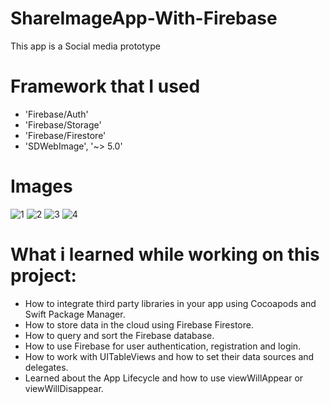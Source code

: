 # ShareImageApp-With-Firebase
This app is a Social media prototype

# Framework that I used

- 'Firebase/Auth'
- 'Firebase/Storage'
- 'Firebase/Firestore'
- 'SDWebImage', '~> 5.0'

# Images 


![1](https://user-images.githubusercontent.com/76944306/133603035-8ec56087-48e6-4a58-a5f1-45b06cf8badf.png)
![2](https://user-images.githubusercontent.com/76944306/133603378-64150e5b-bc1f-4ff7-b009-05d48c3be008.png)
![3](https://user-images.githubusercontent.com/76944306/133603583-27fa3217-c722-43de-b7ba-740ec22a82ad.png)
![4](https://user-images.githubusercontent.com/76944306/133603684-8dd95046-b78a-424c-bf26-14a540d904b1.png)

# What i learned while working on this project:

- How to integrate third party libraries in your app using Cocoapods and Swift Package Manager.
- How to store data in the cloud using Firebase Firestore.
- How to query and sort the Firebase database.
- How to use Firebase for user authentication, registration and login.
- How to work with UITableViews and how to set their data sources and delegates.
- Learned about the App Lifecycle and how to use viewWillAppear or viewWillDisappear.
